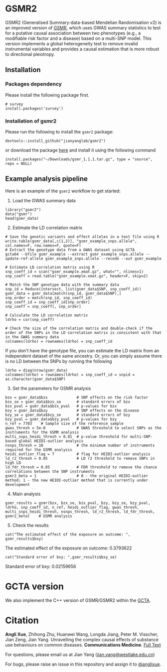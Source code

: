 # GSMR2
 
GSMR2 (Generalised Summary-data-based Mendelian Randomisation v2) is an improved version of [GSMR](https://github.com/jianyanglab/gsmr), which uses GWAS summary statistics to test for a putative causal association between two phenotypes (e.g., a modifiable risk factor and a disease) based on a multi-SNP model. This version implements a global heterogeneity test to remove invalid instrumental variables and provides a causal estimation that is more robust to directional pleiotropy.

## Installation

### Packages dependency

Please install the following package first. 

```{r}
# survey
install.packages('survey')
```

### Installation of gsmr2

Please run the following to install the `gsmr2` package:
```
devtools::install_github("jianyanglab/gsmr2")
```

or download the package [here](https://yanglab.westlake.edu.cn/software/gsmr/static/gsmr_1.1.1.tar.gz) and install it using the following command
```
install.packages("~/Downloads/gsmr_1.1.1.tar.gz", type = "source", repo = NULL)
```

## Example analysis pipeline

Here is an example of the `gsmr2` workflow to get started:

1. Load the GWAS summary data
```
library("gsmr2")
data("gsmr")
head(gsmr_data)
```
2. Estimate the LD correlation matrix
```
# Save the genetic variants and effect alleles in a text file using R
write.table(gsmr_data[,c(1,2)], "gsmr_example_snps.allele", col.names=F, row.names=F, quote=F)
# Extract the genotype data from a GWAS dataset using GCTA
gcta64 --bfile gsmr_example --extract gsmr_example_snps.allele --update-ref-allele gsmr_example_snps.allele --recode --out gsmr_example

# Estimate LD correlation matrix using R
snp_coeff_id = scan("gsmr_example.xmat.gz", what="", nlines=1)
snp_coeff = read.table("gsmr_example.xmat.gz", header=F, skip=2)

# Match the SNP genotype data with the summary data
snp_id = Reduce(intersect, list(gsmr_data$SNP, snp_coeff_id))
gsmr_data = gsmr_data[match(snp_id, gsmr_data$SNP),]
snp_order = match(snp_id, snp_coeff_id)
snp_coeff_id = snp_coeff_id[snp_order]
snp_coeff = snp_coeff[, snp_order]

# Calculate the LD correlation matrix
ldrho = cor(snp_coeff)

# Check the size of the correlation matrix and double-check if the order of the SNPs in the LD correlation matrix is consistent with that in the GWAS summary data
colnames(ldrho) = rownames(ldrho) = snp_coeff_id

```
If you don't have the genotype file, you can estimate the LD matrix from an independent dataset of the same ancestry.
Or, you can simply assume there is no LD between the SNPs by running the following
```
ldrho = diag(nrow(gsmr_data)
colnames(ldrho) = rownames(ldrho) = snp_coeff_id = snpid = as.character(gsmr_data$SNP)
```

3. Set the parameters for GSMR analysis
```
bzx = gsmr_data$bzx             # SNP effects on the risk factor
bzx_se = gsmr_data$bzx_se       # standard errors of bzx
bzx_pval = gsmr_data$bzx_pval   # p-values for bzx
bzy = gsmr_data$bzy             # SNP effects on the disease
bzy_se = gsmr_data$bzy_se       # standard errors of bzy
bzy_pval = gsmr_data$bzy_pval   # p-values for bzy
n_ref = 7703    # Sample size of the reference sample
gwas_thresh = 5e-8              # GWAS threshold to select SNPs as the instruments for the GSMR analysis
multi_snps_heidi_thresh = 0.01  # p-value threshold for multi-SNP-based global HEIDI-outlier analysis
nsnps_thresh = 10               # the minimum number of instruments required for the GSMR analysis
heidi_outlier_flag = T          # flag for HEIDI-outlier analysis
ld_r2_thresh = 0.05             # LD r2 threshold to remove SNPs in high LD
ld_fdr_thresh = 0.05            # FDR threshold to remove the chance correlations between the SNP instruments
gsmr2_beta = 1                  # 0 - the original HEIDI-outlier method; 1 - the new HEIDI-outlier method that is currently under development 
```

4. Main analysis
```
gsmr_results = gsmr(bzx, bzx_se, bzx_pval, bzy, bzy_se, bzy_pval, ldrho, snp_coeff_id, n_ref, heidi_outlier_flag, gwas_thresh,
multi_snps_heidi_thresh, nsnps_thresh, ld_r2_thresh, ld_fdr_thresh, gsmr2_beta)    # GSMR analysis 
```

5. Check the results
```
cat("The estimated effect of the exposure on outcome: ", gsmr_results$bxy)
```
The estimated effect of the exposure on outcome:  0.3793622

```
cat("Standard error of bxy: ",gsmr_results$bxy_se)
```
Standard error of bxy:  0.02159656

# GCTA version
We also implement the C++ version of GSMR/GSMR2 within the [GCTA](https://github.com/jianyangqt/gcta). 

# Citation

**Angli Xue**, Zhihong Zhu, Huanwei Wang, Longda Jiang, Peter M. Visscher, Jian Zeng, Jian Yang. Unravelling the complex causal effects of substance use behaviours on common diseases. **Communications Medicine**. [Full Text](https://www.nature.com/articles/s43856-024-00473-3)

For questions, please email us at Jian Yang (jian.yang@westlake.edu.cn)

For bugs, please raise an issue in this repository and assign it to [@anglixue](https://github.com/anglixue).
